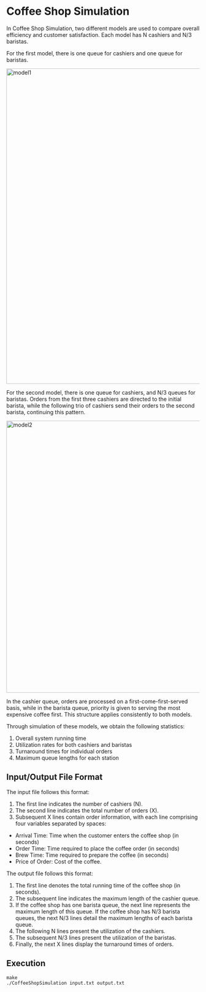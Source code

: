 # Coffee Shop Simulation

In Coffee Shop Simulation, two different models are used to compare overall efficiency and customer satisfaction. Each model has N cashiers and N/3 baristas. 

For the first model, there is one queue for cashiers and one queue for baristas. 

<img width="821" alt="model1" src="https://github.com/selinikiz/Coffee-Shop-Simulation/assets/134490814/62584328-b0c5-450d-b9f1-17b72c91ed16">

For the second model, there is one queue for cashiers, and N/3 queues for baristas. Orders from the first three cashiers are directed to the initial barista, while the following trio of cashiers send their orders to the second barista, continuing this pattern. 

<img width="708" alt="model2" src="https://github.com/selinikiz/Coffee-Shop-Simulation/assets/134490814/2168ae5a-6c6d-4406-b046-b9cc068a8dbc">


In the cashier queue, orders are processed on a first-come-first-served basis, while in the barista queue, priority is given to serving the most expensive coffee first. This structure applies consistently to both models. 

Through simulation of these models, we obtain the following statistics:

1. Overall system running time
2. Utilization rates for both cashiers and baristas
3. Turnaround times for individual orders
4. Maximum queue lengths for each station

## Input/Output File Format

The input file follows this format:

1. The first line indicates the number of cashiers (N).
2. The second line indicates the total number of orders (X).
3. Subsequent X lines contain order information, with each line comprising four variables separated by spaces:
  - Arrival Time: Time when the customer enters the coffee shop (in seconds)
  - Order Time: Time required to place the coffee order (in seconds)
  - Brew Time: Time required to prepare the coffee (in seconds)
  - Price of Order: Cost of the coffee.

The output file follows this format:

1. The first line denotes the total running time of the coffee shop (in seconds).
2. The subsequent line indicates the maximum length of the cashier queue.
3. If the coffee shop has one barista queue, the next line represents the maximum length of this queue. If the coffee shop has N/3 barista queues, the next N/3 lines detail the maximum lengths of each barista queue.
4. The following N lines present the utilization of the cashiers.
5. The subsequent N/3 lines present the utilization of the baristas.
6. Finally, the next X lines display the turnaround times of orders.

## Execution

```
make
./CoffeeShopSimulation input.txt output.txt
```





